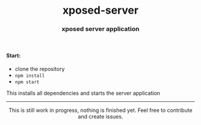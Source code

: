 <div align="center">
  <h1>xposed-server</h1>
  <h3>xposed server application</h3>
</div>  
<br>
<h4>Start:</h4>

- clone the repository
- `npm install`
- `npm start`

This installs all dependencies and starts the server application
<br><hr>
<p align="center">This is still work in progress, nothing is finished yet. Feel free to contribute and create issues.</p>
